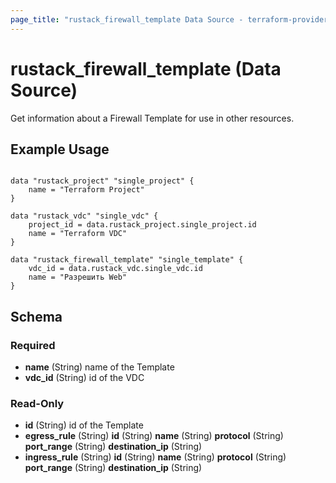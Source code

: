 ```yaml
---
page_title: "rustack_firewall_template Data Source - terraform-provider-rustack"
---
```

# rustack_firewall_template (Data Source)

Get information about a Firewall Template for use in other resources. 

## Example Usage

```hcl

data "rustack_project" "single_project" {
    name = "Terraform Project"
}

data "rustack_vdc" "single_vdc" {
    project_id = data.rustack_project.single_project.id
    name = "Terraform VDC"
}

data "rustack_firewall_template" "single_template" {
    vdc_id = data.rustack_vdc.single_vdc.id
    name = "Разрешить Web"
}

```
## Schema

### Required

- **name** (String) name of the Template
- **vdc_id** (String) id of the VDC

### Read-Only

- **id** (String) id of the Template
- **egress_rule** (String)
    **id** (String)
    **name** (String)
    **protocol** (String)
    **port_range** (String)
    **destination_ip** (String)
- **ingress_rule** (String)
    **id** (String)
    **name** (String)
    **protocol** (String)
    **port_range** (String)
    **destination_ip** (String)
